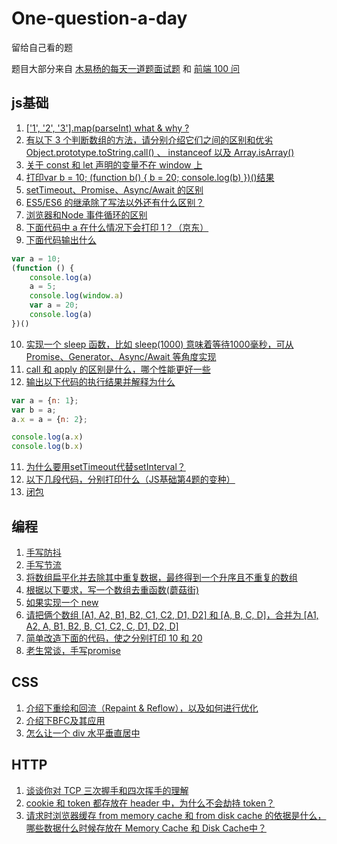 # One-question-a-day
留给自己看的题

题目大部分来自 [木易杨的每天一道题面试题](https://github.com/Advanced-Frontend/Daily-Interview-Question) 和
[前端 100 问](https://github.com/yygmind/blog/issues/43)

## js基础
1. [['1', '2', '3'].map(parseInt) what & why ?](https://github.com/lovelmh13/One-question-a-day/issues/3)
2. [有以下 3 个判断数组的方法，请分别介绍它们之间的区别和优劣Object.prototype.toString.call() 、 instanceof 以及 Array.isArray()](https://github.com/lovelmh13/One-question-a-day/issues/4)
3. [关于 const 和 let 声明的变量不在 window 上](https://github.com/lovelmh13/One-question-a-day/issues/5)
4. [打印var b = 10; (function b() { b = 20; console.log(b) })()结果](https://github.com/lovelmh13/One-question-a-day/issues/6)
5. [setTimeout、Promise、Async/Await 的区别](https://github.com/lovelmh13/One-question-a-day/issues/12)
6. [ES5/ES6 的继承除了写法以外还有什么区别？](https://github.com/lovelmh13/One-question-a-day/issues/13)
7. [浏览器和Node 事件循环的区别](https://github.com/lovelmh13/One-question-a-day/issues/16)
8. [下面代码中 a 在什么情况下会打印 1？（京东）](https://github.com/lovelmh13/One-question-a-day/issues/18)
9. [下面代码输出什么](https://github.com/lovelmh13/One-question-a-day/issues/20)
```js
var a = 10;
(function () {
	console.log(a)
	a = 5;
	console.log(window.a)
	var a = 20;
	console.log(a)
})()
```
10. [实现一个 sleep 函数，比如 sleep(1000) 意味着等待1000毫秒，可从 Promise、Generator、Async/Await 等角度实现](https://github.com/lovelmh13/One-question-a-day/issues/21)
11. [call 和 apply 的区别是什么，哪个性能更好一些](https://github.com/lovelmh13/One-question-a-day/issues/23)
12. [输出以下代码的执行结果并解释为什么](https://github.com/lovelmh13/One-question-a-day/issues/24)
```js
var a = {n: 1};
var b = a;
a.x = a = {n: 2};

console.log(a.x) 	
console.log(b.x)
```
11. [为什么要用setTimeout代替setInterval？](https://github.com/lovelmh13/One-question-a-day/issues/26)
12. [以下几段代码，分别打印什么（JS基础第4题的变种）](https://github.com/lovelmh13/One-question-a-day/issues/27)
13. [闭包]()

## 编程
1. [手写防抖](https://github.com/lovelmh13/One-question-a-day/issues/1)
2. [手写节流](https://github.com/lovelmh13/One-question-a-day/issues/2)
3. [将数组扁平化并去除其中重复数据，最终得到一个升序且不重复的数组](https://github.com/lovelmh13/One-question-a-day/issues/7)
4. [根据以下要求，写一个数组去重函数(蘑菇街) ](https://github.com/lovelmh13/One-question-a-day/issues/8)
5. [如果实现一个 new](https://github.com/lovelmh13/One-question-a-day/issues/9)
6. [请把俩个数组 [A1, A2, B1, B2, C1, C2, D1, D2] 和 [A, B, C, D]，合并为 [A1, A2, A, B1, B2, B, C1, C2, C, D1, D2, D]](https://github.com/lovelmh13/One-question-a-day/issues/10)
7. [简单改造下面的代码，使之分别打印 10 和 20](https://github.com/lovelmh13/One-question-a-day/issues/11)
8. [老生常谈，手写promise](https://github.com/lovelmh13/One-question-a-day/issues/28)

## CSS
1. [介绍下重绘和回流（Repaint & Reflow），以及如何进行优化](https://github.com/lovelmh13/One-question-a-day/issues/15)
2. [介绍下BFC及其应用](https://github.com/lovelmh13/One-question-a-day/issues/19)
3. [怎么让一个 div 水平垂直居中](https://github.com/lovelmh13/One-question-a-day/issues/25)

## HTTP
1. [谈谈你对 TCP 三次握手和四次挥手的理解](https://github.com/lovelmh13/One-question-a-day/issues/14)
2. [cookie 和 token 都存放在 header 中，为什么不会劫持 token？](https://github.com/lovelmh13/One-question-a-day/issues/17)
3. [请求时浏览器缓存 from memory cache 和 from disk cache 的依据是什么，哪些数据什么时候存放在 Memory Cache 和 Disk Cache中？](https://github.com/lovelmh13/One-question-a-day/issues/22)
